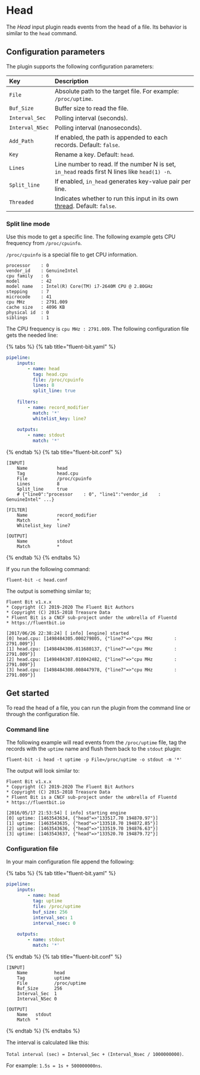# Head

The _Head_ input plugin reads events from the head of a file. Its behavior is similar to the `head` command.

## Configuration parameters

The plugin supports the following configuration parameters:

| Key | Description |
| :-- | :---------- |
| `File` | Absolute path to the target file. For example: `/proc/uptime`. |
| `Buf_Size` | Buffer size to read the file. |
| `Interval_Sec` | Polling interval (seconds). |
| `Interval_NSec` | Polling interval (nanoseconds). |
| `Add_Path` | If enabled, the path is appended to each records. Default: `false`. |
| `Key` | Rename a key. Default: `head`. |
| `Lines` | Line number to read. If the number N is set, `in_head` reads first N lines like `head(1) -n`. |
| `Split_line` | If enabled, `in_head` generates key-value pair per line. |
| `Threaded` | Indicates whether to run this input in its own [thread](../../administration/multithreading.md#inputs). Default: `false`. |

### Split line mode

Use this mode to get a specific line. The following example gets CPU frequency from `/proc/cpuinfo`.

`/proc/cpuinfo` is a special file to get CPU information.

```text
processor    : 0
vendor_id    : GenuineIntel
cpu family   : 6
model        : 42
model name   : Intel(R) Core(TM) i7-2640M CPU @ 2.80GHz
stepping     : 7
microcode    : 41
cpu MHz      : 2791.009
cache size   : 4096 KB
physical id  : 0
siblings     : 1
```

The CPU frequency is `cpu MHz : 2791.009`. The following configuration file gets the needed line:

{% tabs %}
{% tab title="fluent-bit.yaml" %}

```yaml
pipeline:
    inputs:
        - name: head
          tag: head.cpu
          file: /proc/cpuinfo
          lines: 8
          split_line: true
          
    filters:
        - name: record_modifier
          match: '*'
          whitelist_key: line7
          
    outputs:
        - name: stdout
          match: '*'
```

{% endtab %}
{% tab title="fluent-bit.conf" %}

```text
[INPUT]
    Name           head
    Tag            head.cpu
    File           /proc/cpuinfo
    Lines          8
    Split_line     true
    # {"line0":"processor    : 0", "line1":"vendor_id    : GenuineIntel" ...}

[FILTER]
    Name           record_modifier
    Match          *
    Whitelist_key  line7

[OUTPUT]
    Name           stdout
    Match          *
```

{% endtab %}
{% endtabs %}

If you run the following command:

```shell
fluent-bit -c head.conf
```

The output is something similar to;

```text
Fluent Bit v1.x.x
* Copyright (C) 2019-2020 The Fluent Bit Authors
* Copyright (C) 2015-2018 Treasure Data
* Fluent Bit is a CNCF sub-project under the umbrella of Fluentd
* https://fluentbit.io

[2017/06/26 22:38:24] [ info] [engine] started
[0] head.cpu: [1498484305.000279805, {"line7"=>"cpu MHz        : 2791.009"}]
[1] head.cpu: [1498484306.011680137, {"line7"=>"cpu MHz        : 2791.009"}]
[2] head.cpu: [1498484307.010042482, {"line7"=>"cpu MHz        : 2791.009"}]
[3] head.cpu: [1498484308.008447978, {"line7"=>"cpu MHz        : 2791.009"}]
```

## Get started

To read the head of a file, you can run the plugin from the command line or through the configuration file.

### Command line

The following example will read events from the `/proc/uptime` file, tag the records with the `uptime` name and flush them back to the `stdout` plugin:

```shell
fluent-bit -i head -t uptime -p File=/proc/uptime -o stdout -m '*'
```

The output will look similar to:

```text
Fluent Bit v1.x.x
* Copyright (C) 2019-2020 The Fluent Bit Authors
* Copyright (C) 2015-2018 Treasure Data
* Fluent Bit is a CNCF sub-project under the umbrella of Fluentd
* https://fluentbit.io

[2016/05/17 21:53:54] [ info] starting engine
[0] uptime: [1463543634, {"head"=>"133517.70 194870.97"}]
[1] uptime: [1463543635, {"head"=>"133518.70 194872.85"}]
[2] uptime: [1463543636, {"head"=>"133519.70 194876.63"}]
[3] uptime: [1463543637, {"head"=>"133520.70 194879.72"}]
```

### Configuration file

In your main configuration file append the following:

{% tabs %}
{% tab title="fluent-bit.yaml" %}

```yaml
pipeline:
    inputs:
        - name: head
          tag: uptime
          file: /proc/uptime
          buf_size: 256
          interval_sec: 1
          interval_nsec: 0
          
    outputs:
        - name: stdout
          match: '*'
```

{% endtab %}
{% tab title="fluent-bit.conf" %}

```shell
[INPUT]
    Name          head
    Tag           uptime
    File          /proc/uptime
    Buf_Size      256
    Interval_Sec  1
    Interval_NSec 0

[OUTPUT]
    Name   stdout
    Match  *
```

{% endtab %}
{% endtabs %}

The interval is calculated like this:

`Total interval (sec) = Interval_Sec + (Interval_Nsec / 1000000000)`.

For example: `1.5s = 1s + 500000000ns`.